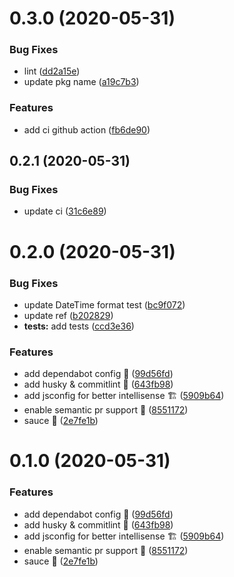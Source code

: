 <a name="0.3.0"></a>
# 0.3.0 (2020-05-31)


### Bug Fixes

* lint ([dd2a15e](https://github.com/vinayakkulkarni/v-intl/commit/dd2a15e))
* update pkg name ([a19c7b3](https://github.com/vinayakkulkarni/v-intl/commit/a19c7b3))


### Features

* add ci github action ([fb6de90](https://github.com/vinayakkulkarni/v-intl/commit/fb6de90))



<a name="0.2.1"></a>
## 0.2.1 (2020-05-31)


### Bug Fixes

* update ci ([31c6e89](https://github.com/vinayakkulkarni/v-intl/commit/31c6e89))



<a name="0.2.0"></a>
# 0.2.0 (2020-05-31)


### Bug Fixes

* update DateTime format test ([bc9f072](https://github.com/vinayakkulkarni/v-intl/commit/bc9f072))
* update ref ([b202829](https://github.com/vinayakkulkarni/v-intl/commit/b202829))
* **tests:** add tests ([ccd3e36](https://github.com/vinayakkulkarni/v-intl/commit/ccd3e36))


### Features

* add dependabot config 🤖 ([99d56fd](https://github.com/vinayakkulkarni/v-intl/commit/99d56fd))
* add husky & commitlint 🦮 ([643fb98](https://github.com/vinayakkulkarni/v-intl/commit/643fb98))
* add jsconfig for better intellisense 🏗 ([5909b64](https://github.com/vinayakkulkarni/v-intl/commit/5909b64))
* enable semantic pr support 🤖 ([8551172](https://github.com/vinayakkulkarni/v-intl/commit/8551172))
* sauce 🍅 ([2e7fe1b](https://github.com/vinayakkulkarni/v-intl/commit/2e7fe1b))



<a name="0.1.0"></a>
# 0.1.0 (2020-05-31)


### Features

* add dependabot config 🤖 ([99d56fd](https://github.com/vinayakkulkarni/v-intl/commit/99d56fd))
* add husky & commitlint 🦮 ([643fb98](https://github.com/vinayakkulkarni/v-intl/commit/643fb98))
* add jsconfig for better intellisense 🏗 ([5909b64](https://github.com/vinayakkulkarni/v-intl/commit/5909b64))
* enable semantic pr support 🤖 ([8551172](https://github.com/vinayakkulkarni/v-intl/commit/8551172))
* sauce 🍅 ([2e7fe1b](https://github.com/vinayakkulkarni/v-intl/commit/2e7fe1b))




